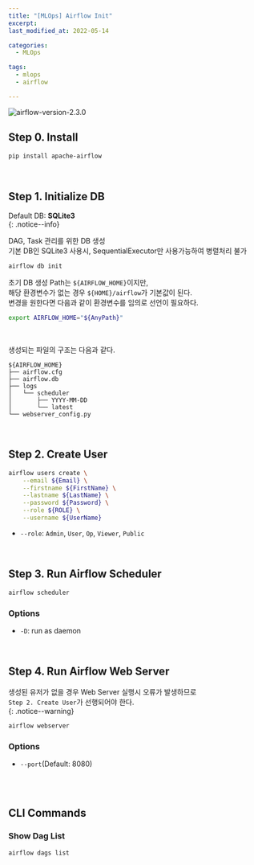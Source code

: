```yaml
---
title: "[MLOps] Airflow Init"
excerpt: 
last_modified_at: 2022-05-14

categories:
  - MLOps

tags:
  - mlops
  - airflow

---
```


![airflow-version-2.3.0](https://img.shields.io/badge/airflow-v2.3.0-lightgreen.svg)

## Step 0\. Install

```bash
pip install apache-airflow
```

<br>

## Step 1\. Initialize DB

Default DB: **SQLite3**  
{: .notice--info}

DAG, Task 관리를 위한 DB 생성  
기본 DB인 SQLite3 사용시, SequentialExecutor만 사용가능하여 병렬처리 불가

```bash
airflow db init
```

초기 DB 생성 Path는 `${AIRFLOW_HOME}`이지만,  
해당 환경변수가 없는 경우 `${HOME}/airflow`가 기본값이 된다.  
변경을 원한다면 다음과 같이 환경변수를 임의로 선언이 필요하다.

```bash
export AIRFLOW_HOME="${AnyPath}"
```

<br>

생성되는 파일의 구조는 다음과 같다.

```
${AIRFLOW_HOME}
├── airflow.cfg
├── airflow.db
├── logs
│   └── scheduler
│       ├── YYYY-MM-DD
│       └── latest
└── webserver_config.py
```

<br>

## Step 2\. Create User

```bash
airflow users create \
    --email ${Email} \
    --firstname ${FirstName} \
    --lastname ${LastName} \
    --password ${Password} \
    --role ${ROLE} \
    --username ${UserName}
```

- `--role`: `Admin`, `User`, `Op`, `Viewer`, `Public`

<br>

## Step 3\. Run Airflow Scheduler

```bash
airflow scheduler
```

### Options

- `-D`: run as daemon

<br>

## Step 4\. Run Airflow Web Server

생성된 유저가 없을 경우 Web Server 실행시 오류가 발생하므로  
`Step 2. Create User`가 선행되어야 한다.  
{: .notice--warning}

```bash
airflow webserver
```

### Options

- `--port`(Default: 8080)

<br><br>

## CLI Commands

### Show Dag List

```bash
airflow dags list
```
